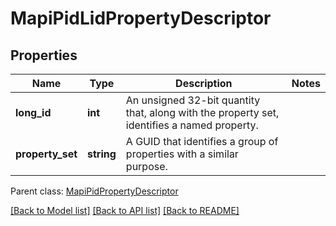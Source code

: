 # MapiPidLidPropertyDescriptor

## Properties
Name | Type | Description | Notes
------------ | ------------- | ------------- | -------------
**long_id** | **int** | An unsigned 32-bit quantity that, along with the property set, identifies a named property. | 
**property_set** | **string** | A GUID that identifies a group of properties with a similar purpose. | 

 Parent class: [MapiPidPropertyDescriptor](MapiPidPropertyDescriptor.md)

[[Back to Model list]](README.md#documentation-for-models) [[Back to API list]](README.md#documentation-for-api-endpoints) [[Back to README]](README.md)



